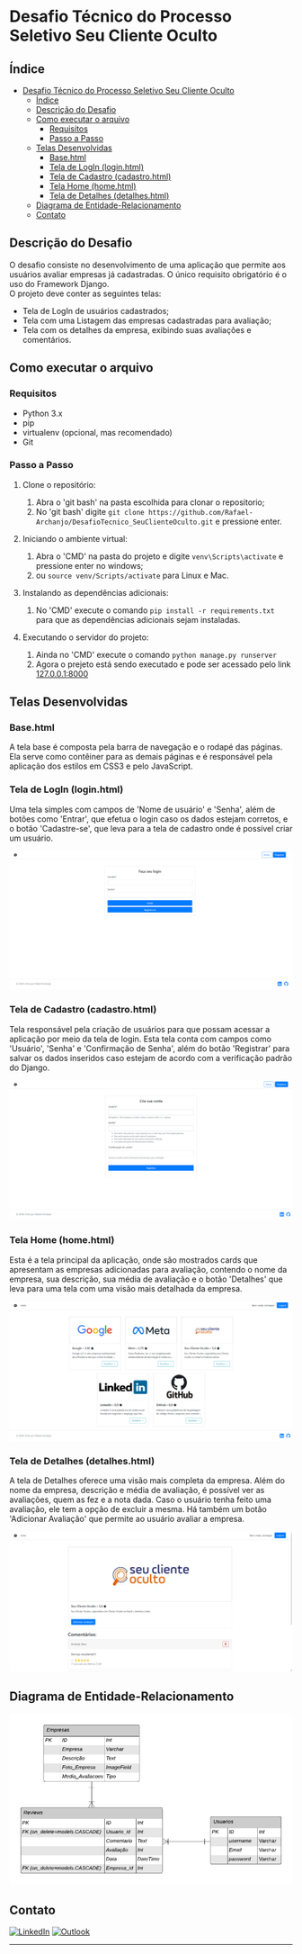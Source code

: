 # Desafio Técnico do Processo Seletivo Seu Cliente Oculto 

## Índice
- [Desafio Técnico do Processo Seletivo Seu Cliente Oculto](#desafio-técnico-do-processo-seletivo-seu-cliente-oculto)
  - [Índice](#índice)
  - [Descrição do Desafio](#descrição-do-desafio)
  - [Como executar o arquivo](#como-executar-o-arquivo)
    - [Requisitos](#requisitos)
    - [Passo a Passo](#passo-a-passo)
  - [Telas Desenvolvidas](#telas-desenvolvidas)
    - [Base.html](#basehtml)
    - [Tela de LogIn (login.html)](#tela-de-login-loginhtml)
    - [Tela de Cadastro (cadastro.html)](#tela-de-cadastro-cadastrohtml)
    - [Tela Home (home.html)](#tela-home-homehtml)
    - [Tela de Detalhes (detalhes.html)](#tela-de-detalhes-detalheshtml)
  - [Diagrama de Entidade-Relacionamento](#diagrama-de-entidade-relacionamento)
  - [Contato](#contato)

## Descrição do Desafio
O desafio consiste no desenvolvimento de uma aplicação que permite aos usuários avaliar empresas já cadastradas. O único requisito obrigatório é o uso do Framework Django.<br> 
O projeto deve conter as seguintes telas:
- Tela de LogIn de usuários cadastrados;
- Tela com uma Listagem das empresas cadastradas para avaliação;
- Tela com os detalhes da empresa, exibindo suas avaliações e comentários.

## Como executar o arquivo
  ### Requisitos

- Python 3.x
- pip
- virtualenv (opcional, mas recomendado)
- Git
  
### Passo a Passo
  1. Clone o repositório:
     1. Abra o 'git bash' na pasta escolhida para clonar o repositorio;
     2. No 'git bash' digite `git clone https://github.com/Rafael-Archanjo/DesafioTecnico_SeuClienteOculto.git` e pressione  enter.
   
  2. Iniciando o ambiente virtual:
     1. Abra o 'CMD' na pasta do projeto e digite `venv\Scripts\activate` e pressione  enter no windows;
     2. ou `source venv/Scripts/activate` para Linux e Mac.
   
  3. Instalando as dependências adicionais:
     1. No 'CMD' execute o comando `pip install -r requirements.txt` para que as dependências adicionais sejam instaladas.
   
  4. Executando o servidor do projeto:
     1. Ainda no 'CMD' execute o comando `python manage.py runserver` 
     2. Agora o prejeto está sendo executado e pode ser acessado pelo link <a href="http://127.0.0.1:8000" target="_blank">127.0.0.1:8000</a>



## Telas Desenvolvidas

### Base.html
A tela base é composta pela barra de navegação e o rodapé das páginas. Ela serve como contêiner para as demais páginas e é responsável pela aplicação dos estilos em CSS3 e pelo JavaScript.

### Tela de LogIn (login.html)
Uma tela simples com campos de 'Nome de usuário' e 'Senha', além de botões como 'Entrar', que efetua o login caso os dados estejam corretos, e o botão 'Cadastre-se', que leva para a tela de cadastro onde é possível criar um usuário.

![Tela de LogIn](./fotos_README/tela_Login.png)

### Tela de Cadastro (cadastro.html)
Tela responsável pela criação de usuários para que possam acessar a aplicação por meio da tela de login. Esta tela conta com campos como 'Usuário', 'Senha' e 'Confirmação de Senha', além do botão 'Registrar' para salvar os dados inseridos caso estejam de acordo com a verificação padrão do Django.

![Tela de Cadastro](./fotos_README/tela_Cadastro.png)

### Tela Home (home.html)
Esta é a tela principal da aplicação, onde são mostrados cards que apresentam as empresas adicionadas para avaliação, contendo o nome da empresa, sua descrição, sua média de avaliação e o botão 'Detalhes' que leva para uma tela com uma visão mais detalhada da empresa.

![Tela Home](./fotos_README/tela_Home.png)

### Tela de Detalhes (detalhes.html)
A tela de Detalhes oferece uma visão mais completa da empresa. Além do nome da empresa, descrição e média de avaliação, é possível ver as avaliações, quem as fez e a nota dada. Caso o usuário tenha feito uma avaliação, ele tem a opção de excluir a mesma. Há também um botão 'Adicionar Avaliação' que permite ao usuário avaliar a empresa.

![Tela de Detalhes](./fotos_README/tela_Detalhes.png)

## Diagrama de Entidade-Relacionamento
![Diagrama de Entidade-Relacionamento](./Diagrama_ER.png)



## Contato
[![LinkedIn](https://img.shields.io/badge/linkedin-%230077B5.svg?style=for-the-badge&logo=linkedin&logoColor=white)](https://www.linkedin.com/in/rafael-archanjo/)
[![Outlook](https://img.shields.io/badge/Microsoft_Outlook-0078D4?style=for-the-badge&logo=microsoft-outlook&logoColor=white)](mailto:rafael.archanjo@outlook.com)

---